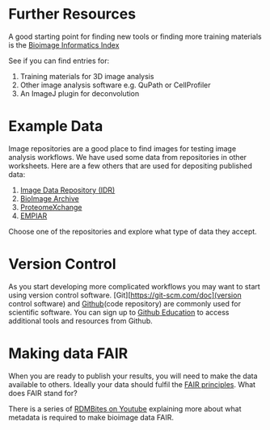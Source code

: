 # Further Resources

A good starting point for finding new tools or finding more training materials is the [Bioimage Informatics Index](https://biii.eu/)

See if you can find entries for:
1) Training materials for 3D image analysis
2) Other image analysis software e.g. QuPath or CellProfiler
3) An ImageJ plugin for deconvolution

# Example Data

Image repositories are a good place to find images for testing image analysis workflows. We have used some data from repositories in other worksheets. Here are a few others that are used for depositing published data:
1) [Image Data Repository (IDR)](https://idr.openmicroscopy.org/)
2) [BioImage Archive](https://www.ebi.ac.uk/bioimage-archive/galleries/galleries.html)
3) [ProteomeXchange](https://proteomecentral.proteomexchange.org/ui)
4) [EMPIAR](https://www.ebi.ac.uk/empiar/)

Choose one of the repositories and explore what type of data they accept.

# Version Control

As you start developing more complicated workflows you may want to start using version control software. [Git][https://git-scm.com/doc](version control software) and [Github](https://github.com/)(code repository) are commonly used for scientific software. You can sign up to [Github Education](https://github.com/education) to access additional tools and resources from Github.

# Making data FAIR

When you are ready to publish your results, you will need to make the data available to others. Ideally your data should fulfil the [FAIR principles](https://www.go-fair.org/fair-principles/). What does FAIR stand for? 

There is a series of [RDMBites on Youtube](https://www.youtube.com/playlist?list=PLyCNTVs-UBvuJF7WausQ5q7v7pI1vEpI1) explaining more about what metadata is required to make bioimage data FAIR.
